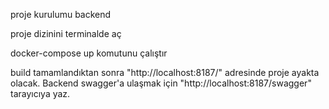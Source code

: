 proje kurulumu backend

proje dizinini terminalde aç

 docker-compose up komutunu çalıştır

build tamamlandıktan sonra "http://localhost:8187/" adresinde proje ayakta olacak. Backend swagger'a ulaşmak için "http://localhost:8187/swagger" tarayıcıya yaz.
